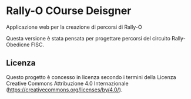 # Rally-O COurse Deisgner
Applicazione web per la creazione di percorsi di Rally-O

Questa versione è stata pensata per progettare percorsi del circuito Rally-Obedicne FISC.

## Licenza
Questo progetto è concesso in licenza secondo i termini della Licenza Creative Commons Attribuzione 4.0 Internazionale (https://creativecommons.org/licenses/by/4.0/).

